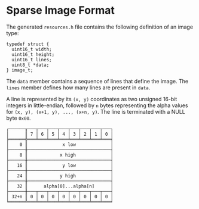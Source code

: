 # Sparse Image Format

The generated `resources.h` file contains the following definition of an image
type:

    typedef struct {
      uint16_t width;
      uint16_t height;
      uint16_t lines;
      uint8_t *data;
    } image_t;

The `data` member contains a sequence of lines that define the image. The
`lines` member defines how many lines are present in `data`.

A line is represented by its `(x, y)` coordinates as two unsigned 16-bit
integers in little-endian, followed by `n` bytes representing the alpha values
for `(x, y), (x+1, y), ..., (x+n, y)`. The line is terminated with a NULL byte
  `0x00`.

    ┌──────╥───┬───┬───┬───┬───┬───┬───┬───┐
    │      ║ 7 │ 6 │ 5 │ 4 │ 3 │ 2 │ 1 │ 0 │
    ╞══════╬═══╧═══╧═══╧═══╧═══╧═══╧═══╧═══╡
    │    0 ║             x low             │
    ├──────╫───────────────────────────────┤
    │    8 ║            x high             │
    ├──────╫───────────────────────────────┤
    │   16 ║             y low             │
    ├──────╫───────────────────────────────┤
    │   24 ║            y high             │
    ├──────╫───────────────────────────────┤
    │   32 ║      alpha[0]...alpha[n]      │
    ├──────╫───┬───┬───┬───┬───┬───┬───┬───┤
    │ 32+n ║ 0 │ 0 │ 0 │ 0 │ 0 │ 0 │ 0 │ 0 │
    ╘══════╩═══╧═══╧═══╧═══╧═══╧═══╧═══╧═══╛

